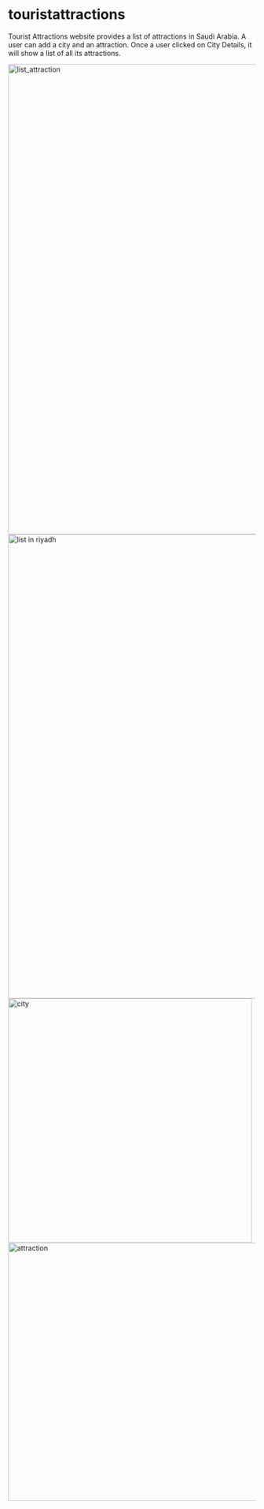 # touristattractions
Tourist Attractions website provides a list of attractions in Saudi Arabia. A user can add a city and an attraction. Once a user clicked on City Details, it will show a list of all its attractions.  

<img width="954" alt="list_attraction" src="https://github.com/SARAAYDH/tourist_attractions/assets/35547130/2b5cca06-a59c-42ad-9ae5-3e897db62d39">
<img width="942" alt="list in riyadh" src="https://github.com/SARAAYDH/tourist_attractions/assets/35547130/4a53e06b-fbb3-4521-9b91-e0f99ea3aa05">
<img width="496" alt="city" src="https://github.com/SARAAYDH/tourist_attractions/assets/35547130/a022ffac-5952-4a01-9d5e-97a3182cd36a">
<img width="524" alt="attraction" src="https://github.com/SARAAYDH/tourist_attractions/assets/35547130/cd769e99-970b-4fbe-958b-63840909d2a0">
